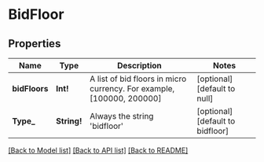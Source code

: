 # BidFloor

## Properties
Name | Type | Description | Notes
------------ | ------------- | ------------- | -------------
**bidFloors** | **Int!** | A list of bid floors in micro currency. For example, [100000, 200000] | [optional] [default to null]
**Type_** | **String!** | Always the string &#39;bidfloor&#39; | [optional] [default to bidfloor]

[[Back to Model list]](../README.md#documentation-for-models) [[Back to API list]](../README.md#documentation-for-api-endpoints) [[Back to README]](../README.md)


